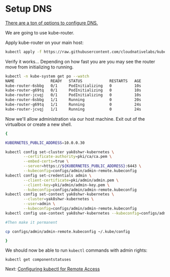 # Setup DNS

[There are a ton of options to configure DNS.](https://kubernetes.io/docs/concepts/cluster-administration/networking/#how-to-implement-the-kubernetes-networking-model)

We are going to use kube-router.

Apply kube-router on your main host:

```bash
kubectl apply -f https://raw.githubusercontent.com/cloudnativelabs/kube-router/master/daemonset/generic-kuberouter.yaml
```

Verify it works... Depending on how fast you are you may see the router move from initializing to running.

```bash
kubectl -n kube-system get po --watch                                         ✔  2409  21:29:34
NAME                READY   STATUS            RESTARTS   AGE
kube-router-6sbbg   0/1     PodInitializing   0          10s
kube-router-g69tq   0/1     PodInitializing   0          10s
kube-router-jcvqj   0/1     PodInitializing   0          10s
kube-router-6sbbg   1/1     Running           0          20s
kube-router-g69tq   1/1     Running           0          24s
kube-router-jcvqj   1/1     Running           0          24s
```

Now we'll allow administration via our host machine.  Exit out of the virtualbox or create a new shell.

```bash
{

KUBERNETES_PUBLIC_ADDRESS=10.0.0.30

kubectl config set-cluster yak8shwr-kubernetes \
        --certificate-authority=pki/ca/ca.pem \
        --embed-certs=true \
        --server=https://${KUBERNETES_PUBLIC_ADDRESS}:6443 \
        --kubeconfig=configs/admin/admin-remote.kubeconfig
kubectl config set-credentials admin \
        --client-certificate=pki/admin/admin.pem \
        --client-key=pki/admin/admin-key.pem \
        --kubeconfig=configs/admin/admin-remote.kubeconfig
kubectl config set-context yak8shwr-kubernetes \
        --cluster=yak8shwr-kubernetes \
        --user=admin \
        --kubeconfig=configs/admin/admin-remote.kubeconfig
kubectl config use-context yak8shwr-kubernetes --kubeconfig=configs/admin/admin-remote.kubeconfig

#Then make it permanent

cp configs/admin/admin-remote.kubeconfig ~/.kube/config

}
```

We should now be able to run `kubectl` commands with admin rights:

`kubectl get componentstatuses`


Next: [Configuring kubectl for Remote Access](10-configuring-kubectl.md)